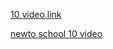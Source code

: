 [10 video link](https://youtu.be/wP2VhJ9tHUU?si=5u9K8iKWse5AN21Y)

[newto school 10 video](https://youtu.be/HJZIfKTPrvU?si=fyfRiWURpcu3GkbC)